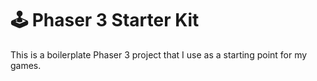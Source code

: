 # 🕹 Phaser 3 Starter Kit

This is a boilerplate Phaser 3 project that I use as a starting point
for my games.
